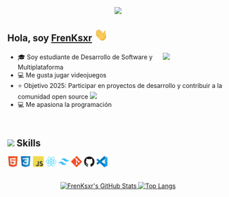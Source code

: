 <p align="center">
  <a href="https://github.com/FrenKsxr/FrenKsxr.git">
    <img src="https://readme-typing-svg.herokuapp.com?font=Time+New+Roman&color=cyan&size=25&center=true&vCenter=true&width=600&height=100&lines=Hola,+soy+FrenKsxr;Desarrollador+de+Software+y+Multiplataforma;Apasionado+por+la+tecnología;Aprendiz+constante;Explorando+nuevas+tecnologías">
  </a>
</p>

<!-- Imagen a la derecha -->
<h2 align="left">Hola, soy <a href="https://www.linkedin.com/in/ujwalkandi" target="_blank" rel="noopener noreferrer">FrenKsxr</a> 

<img src="https://raw.githubusercontent.com/ABSphreak/ABSphreak/master/gifs/Hi.gif" height="30" />
 
<a href="https://github.com/UjwalKandi"><img align='right' src='https://github.com/UjwalKandi/UjwalKandi/blob/changes-to-readme/svg/87202985-820dcb80-c2b6-11ea-9f56-7ec461c497c3.gif' width='150'></a></h2>

- 🎓 Soy estudiante de Desarrollo de Software y Multiplataforma  
- 💻 Me gusta jugar videojuegos  
- ⭐ Objetivo 2025: Participar en proyectos de desarrollo y contribuir a la comunidad open source <img src="https://media.giphy.com/media/WUlplcMpOCEmTGBtBW/giphy.gif" width="30">  
- 💻 Me apasiona la programación


<br />

<!-- Skills Section -->
## <img src="https://media2.giphy.com/media/QssGEmpkyEOhBCb7e1/giphy.gif?cid=ecf05e47a0n3gi1bfqntqmob8g9aid1oyj2wr3ds3mg700bl&rid=giphy.gif" width="25"><b> Skills</b>


<p>
  <code><img height="25" src="https://raw.githubusercontent.com/devicons/devicon/master/icons/html5/html5-original.svg" alt="HTML"></code>
  <code><img height="25" src="https://raw.githubusercontent.com/devicons/devicon/master/icons/css3/css3-original.svg" alt="CSS"></code>
  <code><img height="25" src="https://raw.githubusercontent.com/devicons/devicon/master/icons/javascript/javascript-original.svg" alt="JavaScript"></code>
  <code><img height="25" src="https://raw.githubusercontent.com/devicons/devicon/master/icons/react/react-original.svg" alt="React"></code>
  <code><img height="25" src="https://raw.githubusercontent.com/devicons/devicon/master/icons/tailwindcss/tailwindcss-original.svg" alt="Tailwind CSS"></code>
  <code><img height="25" src="https://raw.githubusercontent.com/devicons/devicon/master/icons/git/git-original.svg" alt="Git"></code>
  <code><img height="25" src="https://raw.githubusercontent.com/devicons/devicon/master/icons/github/github-original.svg" alt="GitHub"></code>
  <code><img height="25" src="https://raw.githubusercontent.com/devicons/devicon/master/icons/vscode/vscode-original.svg" alt="VS Code"></code>
</p>

<br />

<!-- GitHub Stats -->
<div align="center">
  <a href="https://github.com/FrenKsxr?tab=repositories">
    <img src="https://github-readme-stats.vercel.app/api?username=FrenKsxr&count_private=true&show_icons=true&theme=blue-green&hide_rank=false&hide=stars&include_all_commits=true" alt="FrenKsxr's GitHub Stats" width="41%">
  </a>
  <a href="https://github.com/FrenKsxr">
    <img src="https://github-readme-stats.vercel.app/api/top-langs/?username=FrenKsxr&layout=compact&langs_count=6&theme=blue-green" alt="Top Langs" width="38.52%">
  </a>
</div>


